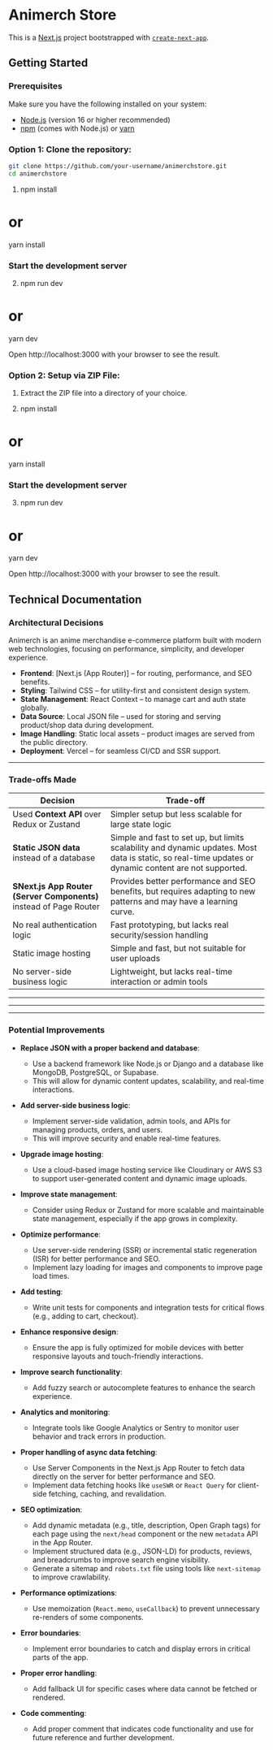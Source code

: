 # Animerch Store

This is a [Next.js](https://nextjs.org) project bootstrapped with [`create-next-app`](https://nextjs.org/docs/app/api-reference/cli/create-next-app).

## Getting Started

### Prerequisites

Make sure you have the following installed on your system:

- [Node.js](https://nodejs.org/) (version 16 or higher recommended)
- [npm](https://www.npmjs.com/) (comes with Node.js) or [yarn](https://yarnpkg.com/)

### Option 1: Clone the repository:

```bash
git clone https://github.com/your-username/animerchstore.git
cd animerchstore

```

1. npm install

# or

yarn install

### Start the development server

2. npm run dev

# or

yarn dev

Open http://localhost:3000 with your browser to see the result.

### Option 2: Setup via ZIP File:

1. Extract the ZIP file into a directory of your choice.

2. npm install

# or

yarn install

### Start the development server

3. npm run dev

# or

yarn dev

Open http://localhost:3000 with your browser to see the result.

## Technical Documentation

### Architectural Decisions

Animerch is an anime merchandise e-commerce platform built with modern web technologies, focusing on performance, simplicity, and developer experience.

- **Frontend**: [Next.js (App Router)] – for routing, performance, and SEO benefits.
- **Styling**: Tailwind CSS – for utility-first and consistent design system.
- **State Management**: React Context – to manage cart and auth state globally.
- **Data Source**: Local JSON file – used for storing and serving product/shop data during development.
- **Image Handling**: Static local assets – product images are served from the public directory.
- **Deployment**: Vercel – for seamless CI/CD and SSR support.

---

### Trade-offs Made

| Decision                                                           | Trade-off                                                                                                                                              |
| ------------------------------------------------------------------ | ------------------------------------------------------------------------------------------------------------------------------------------------------ |
| Used **Context API** over Redux or Zustand                         | Simpler setup but less scalable for large state logic                                                                                                  |
| **Static JSON data** instead of a database                         | Simple and fast to set up, but limits scalability and dynamic updates. Most data is static, so real-time updates or dynamic content are not supported. |
| **SNext.js App Router (Server Components)** instead of Page Router | Provides better performance and SEO benefits, but requires adapting to new patterns and may have a learning curve.                                     |
| No real authentication logic                                       | Fast prototyping, but lacks real security/session handling                                                                                             |
| Static image hosting                                               | Simple and fast, but not suitable for user uploads                                                                                                     |
| No server-side business logic                                      | Lightweight, but lacks real-time interaction or admin tools                                                                                            |

---

---

---

### Potential Improvements

- **Replace JSON with a proper backend and database**:

  - Use a backend framework like Node.js or Django and a database like MongoDB, PostgreSQL, or Supabase.
  - This will allow for dynamic content updates, scalability, and real-time interactions.

- **Add server-side business logic**:

  - Implement server-side validation, admin tools, and APIs for managing products, orders, and users.
  - This will improve security and enable real-time features.

- **Upgrade image hosting**:

  - Use a cloud-based image hosting service like Cloudinary or AWS S3 to support user-generated content and dynamic image uploads.

- **Improve state management**:

  - Consider using Redux or Zustand for more scalable and maintainable state management, especially if the app grows in complexity.

- **Optimize performance**:

  - Use server-side rendering (SSR) or incremental static regeneration (ISR) for better performance and SEO.
  - Implement lazy loading for images and components to improve page load times.

- **Add testing**:

  - Write unit tests for components and integration tests for critical flows (e.g., adding to cart, checkout).

- **Enhance responsive design**:

  - Ensure the app is fully optimized for mobile devices with better responsive layouts and touch-friendly interactions.

- **Improve search functionality**:

  - Add fuzzy search or autocomplete features to enhance the search experience.

- **Analytics and monitoring**:

  - Integrate tools like Google Analytics or Sentry to monitor user behavior and track errors in production.

- **Proper handling of async data fetching**:

  - Use Server Components in the Next.js App Router to fetch data directly on the server for better performance and SEO.
  - Implement data fetching hooks like `useSWR` or `React Query` for client-side fetching, caching, and revalidation.

- **SEO optimization**:

  - Add dynamic metadata (e.g., title, description, Open Graph tags) for each page using the `next/head` component or the new `metadata` API in the App Router.
  - Implement structured data (e.g., JSON-LD) for products, reviews, and breadcrumbs to improve search engine visibility.
  - Generate a sitemap and `robots.txt` file using tools like `next-sitemap` to improve crawlability.

- **Performance optimizations**:

  - Use memoization (`React.memo`, `useCallback`) to prevent unnecessary re-renders of some components.

- **Error boundaries**:

  - Implement error boundaries to catch and display errors in critical parts of the app.

- **Proper error handling**:

  - Add fallback UI for specific cases where data cannot be fetched or rendered.

- **Code commenting**:
  - Add proper comment that indicates code functionality and use for future reference and further development.
